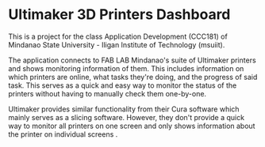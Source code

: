 # Ultimaker 3D Printers Dashboard
This is a project for the class Application Development (CCC181) of Mindanao State University - Iligan Institute of Technology (msuiit).

The application connects to FAB LAB Mindanao's suite of Ultimaker printers and shows monitoring information of them. This includes information on which printers are online, what tasks they're doing, and the progress of said task. This serves as a quick and easy way to monitor the status of the printers without having to manually check them one-by-one.

Ultimaker provides similar functionality from their Cura software which mainly serves as a slicing software. However, they don't provide a quick way to monitor all printers on one screen and only shows information about the printer on individual screens .